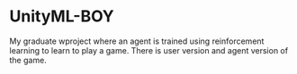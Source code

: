 # UnityML-BOY
 My graduate wproject where an agent is trained using reinforcement learning to learn to play a game. There is user version and agent version of the game.
